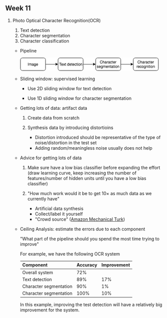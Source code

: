 ## Week 11

1. Photo Optical Character Recognition(OCR)
    1. Text detection
    2. Character segmentation
    3. Character classification
    
    * Pipeline

        ![OCR_pipeline](../images/OCR_pipeline.jpg)

    * Sliding window: supervised learning

        * Use 2D sliding window for text detection

        * Use 1D sliding window for character segmentation

    * Getting lots of data: artifact data

        1. Create data from scratch

        2. Synthesis data by introducing distortioins
            
            * Distortion introduced should be representative of the type of noise/distortion in the test set
            * Adding random/meaningless noise usually does not help

    * Advice for getting lots of data

        1. Make sure have a low bias classifier before expanding the effort (draw learning curve, keep increasing the number of features/number of hidden units until you have a low bias classifier)

        2. "How much work would it be to get 10&times; as much data as we currently have"

            * Artificial data synthesis
            * Collect/label it yourself
            * "Crowd source" ([Amazon Mechanical Turk](https://www.mturk.com/))

    * Ceiling Analysis: estimate the errors due to each component

        "What part of the pipeline should you spend the most time trying to improve"

        For example, we have the following OCR system

        Component|Accuracy|Improvement
        -|-|-
        Overall system|72%|&nbsp;
        Text detection|89%|17%
        Character segmentation|90%|1%
        Character segmentation|100%|10%

        In this example, improving the test detection will have a relatively big improvement for the system.

